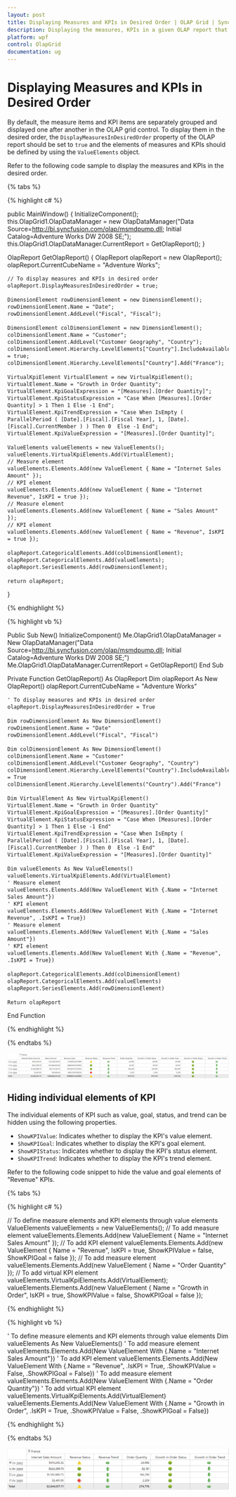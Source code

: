 ```yaml
---
layout: post
title: Displaying Measures and KPIs in Desired Order | OLAP Grid | Syncfusion
description: Displaying the measures, KPIs in a given OLAP report that gets tabulated in OlapGrid.
platform: wpf
control: OlapGrid
documentation: ug
---
```


# Displaying Measures and KPIs in Desired Order

By default, the measure items and KPI items are separately grouped and displayed one after another in the OLAP grid control. To display them in the desired order, the `DisplayMeasuresInDesiredOrder` property of the OLAP report should be set to `true` and the elements of measures and KPIs should be defined by using the `ValueElements` object.

Refer to the following code sample to display the measures and KPIs in the desired order.

{% tabs %}

{% highlight c# %}

public MainWindow()
{
    InitializeComponent();
    this.OlapGrid1.OlapDataManager = new OlapDataManager("Data Source=http://bi.syncfusion.com/olap/msmdpump.dll; Initial Catalog=Adventure Works DW 2008 SE;");
    this.OlapGrid1.OlapDataManager.CurrentReport = GetOlapReport();
}

OlapReport GetOlapReport()
{
    OlapReport olapReport = new OlapReport();
    olapReport.CurrentCubeName = "Adventure Works";

    // To display measures and KPIs in desired order
    olapReport.DisplayMeasuresInDesiredOrder = true;

    DimensionElement rowDimensionElement = new DimensionElement();
    rowDimensionElement.Name = "Date";
    rowDimensionElement.AddLevel("Fiscal", "Fiscal");

    DimensionElement colDimensionElement = new DimensionElement();
    colDimensionElement.Name = "Customer";
    colDimensionElement.AddLevel("Customer Geography", "Country");
    colDimensionElement.Hierarchy.LevelElements["Country"].IncludeAvailableMembers = true;
    colDimensionElement.Hierarchy.LevelElements["Country"].Add("France");

    VirtualKpiElement VirtualElement = new VirtualKpiElement();
    VirtualElement.Name = "Growth in Order Quantity";
    VirtualElement.KpiGoalExpression = "[Measures].[Order Quantity]";
    VirtualElement.KpiStatusExpression = "Case When [Measures].[Order Quantity] > 1 Then 1 Else -1 End";
    VirtualElement.KpiTrendExpression = "Case When IsEmpty ( ParallelPeriod ( [Date].[Fiscal].[Fiscal Year], 1, [Date].[Fiscal].CurrentMember ) ) Then 0  Else -1 End";
    VirtualElement.KpiValueExpression = "[Measures].[Order Quantity]";

    ValueElements valueElements = new ValueElements();
    valueElements.VirtualKpiElements.Add(VirtualElement);
    // Measure element
    valueElements.Elements.Add(new ValueElement { Name = "Internet Sales Amount" });
    // KPI element
    valueElements.Elements.Add(new ValueElement { Name = "Internet Revenue", IsKPI = true });
    // Measure element
    valueElements.Elements.Add(new ValueElement { Name = "Sales Amount" });
    // KPI element
    valueElements.Elements.Add(new ValueElement { Name = "Revenue", IsKPI = true });

    olapReport.CategoricalElements.Add(colDimensionElement);
    olapReport.CategoricalElements.Add(valueElements);
    olapReport.SeriesElements.Add(rowDimensionElement);

    return olapReport;
}

{% endhighlight %}

{% highlight vb %}

Public Sub New()
    InitializeComponent()
    Me.OlapGrid1.OlapDataManager = New OlapDataManager("Data Source=http://bi.syncfusion.com/olap/msmdpump.dll; Initial Catalog=Adventure Works DW 2008 SE;")
    Me.OlapGrid1.OlapDataManager.CurrentReport = GetOlapReport()
End Sub

Private Function GetOlapReport() As OlapReport
    Dim olapReport As New OlapReport()
    olapReport.CurrentCubeName = "Adventure Works"

    ' To display measures and KPIs in desired order
    olapReport.DisplayMeasuresInDesiredOrder = True

    Dim rowDimensionElement As New DimensionElement()
    rowDimensionElement.Name = "Date"
    rowDimensionElement.AddLevel("Fiscal", "Fiscal")

    Dim colDimensionElement As New DimensionElement()
    colDimensionElement.Name = "Customer"
    colDimensionElement.AddLevel("Customer Geography", "Country")
    colDimensionElement.Hierarchy.LevelElements("Country").IncludeAvailableMembers = True
    colDimensionElement.Hierarchy.LevelElements("Country").Add("France")

    Dim VirtualElement As New VirtualKpiElement()
    VirtualElement.Name = "Growth in Order Quantity"
    VirtualElement.KpiGoalExpression = "[Measures].[Order Quantity]"
    VirtualElement.KpiStatusExpression = "Case When [Measures].[Order Quantity] > 1 Then 1 Else -1 End"
    VirtualElement.KpiTrendExpression = "Case When IsEmpty ( ParallelPeriod ( [Date].[Fiscal].[Fiscal Year], 1, [Date].[Fiscal].CurrentMember ) ) Then 0  Else -1 End"
    VirtualElement.KpiValueExpression = "[Measures].[Order Quantity]"

    Dim valueElements As New ValueElements()
    valueElements.VirtualKpiElements.Add(VirtualElement)
    ' Measure element
    valueElements.Elements.Add(New ValueElement With {.Name = "Internet Sales Amount"})
    ' KPI element
    valueElements.Elements.Add(New ValueElement With {.Name = "Internet Revenue", .IsKPI = True})
    ' Measure element
    valueElements.Elements.Add(New ValueElement With {.Name = "Sales Amount"})
    ' KPI element
    valueElements.Elements.Add(New ValueElement With {.Name = "Revenue", .IsKPI = True})

    olapReport.CategoricalElements.Add(colDimensionElement)
    olapReport.CategoricalElements.Add(valueElements)
    olapReport.SeriesElements.Add(rowDimensionElement)

    Return olapReport
End Function

{% endhighlight %}

{% endtabs %}

![Displaying measures and KPIs in desired order](Display-Measures-and-KPIs-in-Desired-Order_images/Displaying-measures-and-KPIs-desired-order.png)

## Hiding individual elements of KPI

The individual elements of KPI such as value, goal, status, and trend can be hidden using the following properties.

* `ShowKPIValue`: Indicates whether to display the KPI's value element.
* `ShowKPIGoal`: Indicates whether to display the KPI's goal element.
* `ShowKPIStatus`: Indicates whether to display the KPI's status element.
* `ShowKPITrend`: Indicates whether to display the KPI's trend element.

Refer to the following code snippet to hide the value and goal elements of "Revenue" KPIs.

{% tabs %}

{% highlight c# %}

// To define measure elements and KPI elements through value elements
ValueElements valueElements = new ValueElements();
// To add measure element
valueElements.Elements.Add(new ValueElement { Name = "Internet Sales Amount" });
// To add KPI element
valueElements.Elements.Add(new ValueElement { Name = "Revenue", IsKPI = true, ShowKPIValue = false, ShowKPIGoal = false });
// To add measure element
valueElements.Elements.Add(new ValueElement { Name = "Order Quantity" });
// To add virtual KPI element
valueElements.VirtualKpiElements.Add(VirtualElement);
valueElements.Elements.Add(new ValueElement { Name = "Growth in Order", IsKPI = true, ShowKPIValue = false, ShowKPIGoal = false });

{% endhighlight %}

{% highlight vb %}

' To define measure elements and KPI elements through value elements
Dim valueElements As New ValueElements()
' To add measure element
valueElements.Elements.Add(New ValueElement With {.Name = "Internet Sales Amount"})
' To add KPI element
valueElements.Elements.Add(New ValueElement With {.Name = "Revenue", .IsKPI = True, .ShowKPIValue = False, .ShowKPIGoal = False})
' To add measure element
valueElements.Elements.Add(New ValueElement With {.Name = "Order Quantity"})
' To add virtual KPI element
valueElements.VirtualKpiElements.Add(VirtualElement)
valueElements.Elements.Add(New ValueElement With {.Name = "Growth in Order", .IsKPI = True, .ShowKPIValue = False, .ShowKPIGoal = False})

{% endhighlight %}

{% endtabs %}

![Hiding elements of KPI](Display-Measures-and-KPIs-in-Desired-Order_images/Hiding-elements-of-KPI.png)